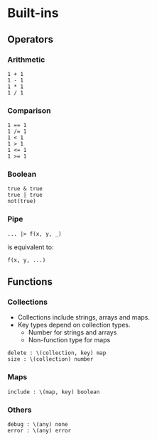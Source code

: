 # Built-ins

## Operators

### Arithmetic

```
1 + 1
1 - 1
1 * 1
1 / 1
```

### Comparison

```
1 == 1
1 /= 1
1 < 1
1 > 1
1 <= 1
1 >= 1
```

### Boolean

```
true & true
true | true
not(true)
```

### Pipe

```
... |> f(x, y, _)
```

is equivalent to:

```
f(x, y, ...)
```

## Functions

### Collections

- Collections include strings, arrays and maps.
- Key types depend on collection types.
  - Number for strings and arrays
  - Non-function type for maps

```
delete : \(collection, key) map
size : \(collection) number
```

### Maps

```
include : \(map, key) boolean
```

### Others

```
debug : \(any) none
error : \(any) error
```
